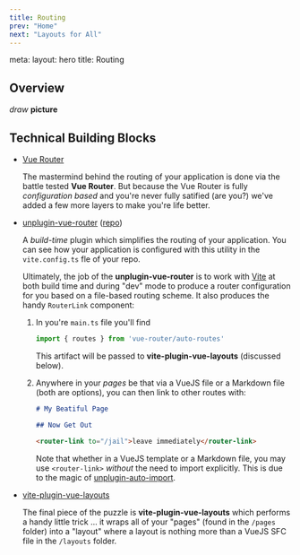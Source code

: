 ```yaml
---
title: Routing
prev: "Home"
next: "Layouts for All"
---
```

<route lang="yaml">
meta:
  layout: hero
  title: Routing
</route>

## Overview

_draw_ **picture**

## Technical Building Blocks


- [Vue Router](https://router.vuejs.org/)

    The mastermind behind the routing of your application is done via the battle tested **Vue Router**. But because the Vue Router is fully _configuration based_ and you're never fully satified (are you?) we've added a few more layers to make you're life better.

- [unplugin-vue-router](https://uvr.esm.is/) ([repo](https://github.com/posva/unplugin-vue-router))

    A _build-time_ plugin which simplifies the routing of your application. You can see how your application is configured with this utility in the `vite.config.ts` fle of your repo.

    Ultimately, the job of the **unplugin-vue-router** is to work with [Vite](https://vite.dev/guide/) at both build time and during "dev" mode to produce a router configuration for you based on a file-based routing scheme. It also produces the handy `RouterLink` component:

    1. In you're `main.ts` file you'll find

       ```ts
       import { routes } from 'vue-router/auto-routes'
       ```

       This artifact will be passed to **vite-plugin-vue-layouts** (discussed below).

    2. Anywhere in your _pages_ be that via a VueJS file or a Markdown file (both are options), you can then link to other routes with:
    
        ```markdown
        # My Beatiful Page

        ## Now Get Out

        <router-link to="/jail">leave immediately</router-link>
        ```

       Note that whether in a VueJS template or a Markdown file, you may use `<router-link>` _without_ the need to import explicitly. This is due to the magic of [unplugin-auto-import](https://github.com/unplugin/unplugin-auto-import).

- [vite-plugin-vue-layouts](https://github.com/JohnCampionJr/vite-plugin-vue-layouts)

    The final piece of the puzzle is **vite-plugin-vue-layouts** which performs a handy little trick ... it wraps all of your "pages" (found in the `/pages` folder) into a "layout" where a layout is nothing more than a VueJS SFC file in the `/layouts` folder. 



